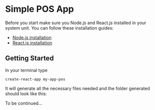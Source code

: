 # Simple POS App

Before you start make sure you Node.js and React.js installed in your system unit.
You can follow these installation guides:
- [Node.js installation](https://docs.npmjs.com/getting-started/installing-node)
- [React.js installation](https://facebook.github.io/react/docs/installation.html)

## Getting Started

In your terminal type

```
create-react-app my-app-pos
```

It will generate all the necessary files needed and the folder generated should look like this:


To be continued...